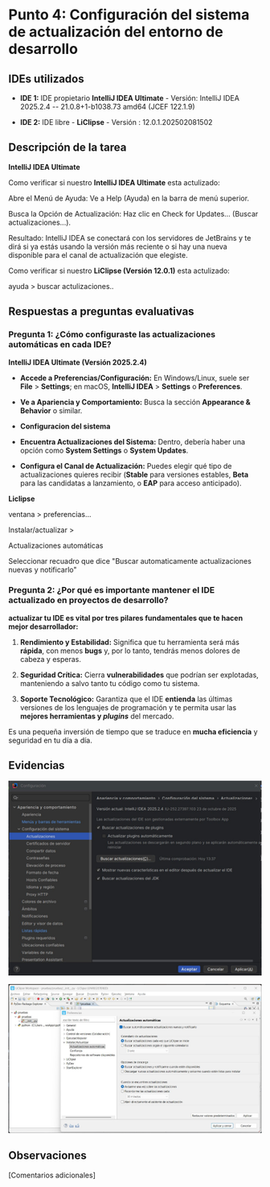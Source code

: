 # Punto 4: Configuración del sistema de actualización del entorno de desarrollo

## IDEs utilizados



-  **IDE 1:** IDE propietario **IntelliJ IDEA Ultimate** -
    Versión: IntelliJ IDEA 2025.2.4 -- 21.0.8+1-b1038.73 amd64 (JCEF 122.1.9)

-  **IDE 2:** IDE libre - **LiClipse** - 
    Versión : 12.0.1.202502081502


## Descripción de la tarea

**IntelliJ IDEA Ultimate**

Como verificar si nuestro  **IntelliJ IDEA Ultimate** esta actulizado: 

Abre el Menú de Ayuda: Ve a Help (Ayuda) en la barra de menú superior.

Busca la Opción de Actualización: Haz clic en Check for Updates... (Buscar actualizaciones...).

Resultado: IntelliJ IDEA se conectará con los servidores de JetBrains y te dirá si ya estás usando la versión más reciente o si hay una nueva disponible para el canal de actualización que elegiste.

Como verificar si nuestro  **LiClipse (Versión 12.0.1)**  esta actulizado: 

ayuda > buscar actulizaciones..




## Respuestas a preguntas evaluativas

### Pregunta 1: ¿Cómo configuraste las actualizaciones automáticas en cada IDE?

**IntelliJ IDEA Ultimate (Versión 2025.2.4)**

-   **Accede a Preferencias/Configuración:** En Windows/Linux, suele ser **File** > **Settings**; en macOS, **IntelliJ IDEA** > **Settings** o **Preferences**. 
    
-   **Ve a Apariencia y Comportamiento:** Busca la sección **Appearance & Behavior** o similar.

* **Configuracion del sistema**
    
-   **Encuentra Actualizaciones del Sistema:** Dentro, debería haber una opción como **System Settings** o **System Updates**.
    
-   **Configura el Canal de Actualización:** Puedes elegir qué tipo de actualizaciones quieres recibir (**Stable** para versiones estables, **Beta** para las candidatas a lanzamiento, o **EAP** para acceso anticipado).


**Liclipse**

ventana > preferencias...

Instalar/actualizar > 

Actualizaciones automáticas 

Seleccionar recuadro que dice
 "Buscar automaticamente actualizaciones nuevas y notificarlo" 



### Pregunta 2: ¿Por qué es importante mantener el IDE actualizado en proyectos de desarrollo?

**actualizar tu IDE es vital por tres pilares fundamentales que te hacen mejor desarrollador:**

1.  **Rendimiento y Estabilidad:** Significa que tu herramienta será más **rápida**, con menos **bugs** y, por lo tanto, tendrás menos dolores de cabeza y esperas.
    
2.  **Seguridad Crítica:** Cierra **vulnerabilidades** que podrían ser explotadas, manteniendo a salvo tanto tu código como tu sistema.
    
3.  **Soporte Tecnológico:** Garantiza que el IDE **entienda** las últimas versiones de los lenguajes de programación y te permita usar las **mejores herramientas y _plugins_** del mercado.
    

Es una pequeña inversión de tiempo que se traduce en **mucha eficiencia** y seguridad en tu día a día.



## Evidencias
![Configuración_actualizaciones_IDEA](./capturas/actulizacion_IDEA.jpg)


![Configuración_actualizaciones_Liclipse](./capturas/Actulizaciones_liclipse.jpg)

## Observaciones
[Comentarios adicionales]
